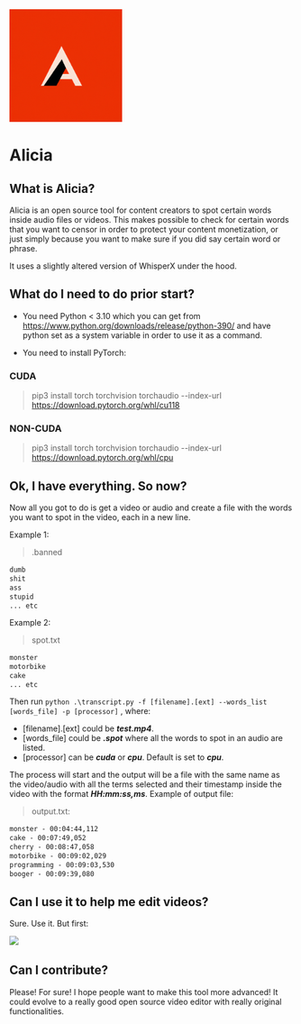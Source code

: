 <img src="icon.png" alt="drawing" width="200"/>

# AIicia

## What is AIicia?

AIicia is an open source tool for content creators to spot certain words inside audio files or videos. This makes possible to check for certain words that you want to censor in order to protect your content monetization, or just simply because you want to make sure if you did say certain word or phrase.

It uses a slightly altered version of WhisperX under the hood.

## What do I need to do prior start?

- You need Python < 3.10 which you can get from https://www.python.org/downloads/release/python-390/ and have python set as a system variable in order to use it as a command.

- You need to install PyTorch:

### CUDA

> pip3 install torch torchvision torchaudio --index-url https://download.pytorch.org/whl/cu118

### NON-CUDA

> pip3 install torch torchvision torchaudio --index-url https://download.pytorch.org/whl/cpu

## Ok, I have everything. So now?

Now all you got to do is get a video or audio and create a file with the words you want to spot in the video, each in a new line.

Example 1:

> .banned

```
dumb
shit
ass
stupid
... etc
```

Example 2:

> spot.txt

```
monster
motorbike
cake
... etc
```

Then run `python .\transcript.py -f [filename].[ext] --words_list [words_file] -p [processor]` ,
where:

- [filename].[ext] could be **_test.mp4_**.
- [words_file] could be **_.spot_** where all the words to spot in an audio are listed.
- [processor] can be **_cuda_** or **_cpu_**. Default is set to **_cpu_**.

The process will start and the output will be a file with the same name as the video/audio with all the terms selected and their timestamp inside the video with the format **_HH:mm:ss,ms_**. Example of output file:

> output.txt:

```
monster - 00:04:44,112
cake - 00:07:49,052
cherry - 00:08:47,058
motorbike - 00:09:02,029
programming - 00:09:03,530
booger - 00:09:39,080
```

## Can I use it to help me edit videos?

Sure. Use it. But first:

[![](https://www.paypalobjects.com/en_US/i/btn/btn_donateCC_LG.gif)](https://paypal.me/ShiftALM?country.x=ES&locale.x=es_ES)

## Can I contribute?

Please! For sure! I hope people want to make this tool more advanced! It could evolve to a really good open source video editor with really original functionalities.

